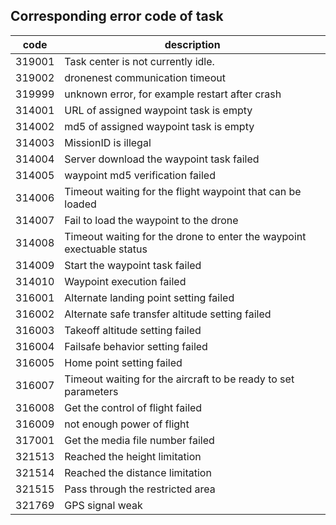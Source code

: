 ## Corresponding error code of task

| code | description   |
|--------|-----------------|
| 319001 | Task center is not currently idle.    |
| 319002 | dronenest communication timeout   |
| 319999 | unknown error, for example restart after crash    |
| 314001 | URL of assigned waypoint task is empty    |
| 314002 | md5 of assigned waypoint task is empty     |
| 314003 | MissionID is illegal   |
| 314004 | Server download the waypoint task failed     |
| 314005 | waypoint md5 verification failed     |
| 314006 | Timeout waiting for the flight waypoint that can be loaded     |
| 314007 | Fail to load the waypoint to the drone       |
| 314008 | Timeout waiting for the drone to enter the waypoint exectuable status |
| 314009 | Start the waypoint task failed        |
| 314010 | Waypoint execution failed           |
| 316001 | Alternate landing point setting failed         |
| 316002 | Alternate safe transfer altitude setting failed    |
| 316003 | Takeoff altitude setting failed        |
| 316004 | Failsafe behavior setting failed        |
| 316005 | Home point setting failed     |
| 316007 | Timeout waiting for the aircraft to be ready to set parameters   |
| 316008 | Get the control of flight failed       |
| 316009 | not enough power of flight        |
| 317001 | Get the media file number failed      |
| 321513 | Reached the height limitation            |
| 321514 | Reached the distance limitation            |
| 321515 | Pass through the restricted area           |
| 321769 | GPS signal weak          |
